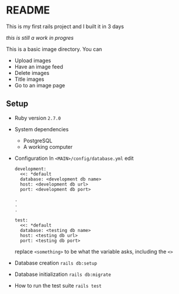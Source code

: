 # README

This is my first rails project and I built it in 3 days

*this is still a work in progres*

This is a basic image directory. You can
* Upload images
* Have an image feed
* Delete images
* Title images
* Go to an image page

## Setup

* Ruby version
  `2.7.0 `

* System dependencies
  * PostgreSQL
  * A working computer

* Configuration
  In `<MAIN>/config/database.yml`
  edit 
  ```
  development:
    <<: *default
    database: <development db name>
    host: <development db url>
    port: <development db port>

  .
  .
  .

  test:
    <<: *default
    database: <testing db name>
    host: <testing db url>
    port: <testing db port>
  ```
  replace `<something>` to be what the variable asks, including the `<>`

* Database creation
  `rails db:setup`

* Database initialization
  `rails db:migrate`

* How to run the test suite
  `rails test`
